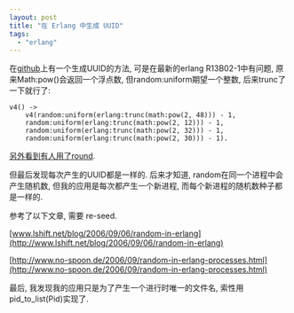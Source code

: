 ```yaml
---
layout: post
title: "在 Erlang 中生成 UUID"
tags:
  - "erlang"
---
```



在[github](http://github.com/travis/erlang-uuid)上有一个生成UUID的方法, 可是在最新的erlang R13B02-1中有问题, 原来Math:pow()会返回一个浮点数, 但random:uniform期望一个整数, 后来trunc了一下就行了:

```
v4() ->
    v4(random:uniform(erlang:trunc(math:pow(2, 48))) - 1,
    random:uniform(erlang:trunc(math:pow(2, 12))) - 1,
    random:uniform(erlang:trunc(math:pow(2, 32))) - 1, 
    random:uniform(erlang:trunc(math:pow(2, 30))) - 1).
```

[另外看到有人用了round](http://crackcell.javaeye.com/blog/493028).

但最后发现每次产生的UUID都是一样的. 后来才知道, random在同一个进程中会产生随机数, 但我的应用是每次都产生一个新进程, 而每个新进程的随机数种子都是一样的.

参考了以下文章, 需要 re-seed.

[www.lshift.net/blog/2006/09/06/random-in-erlang](http://www.lshift.net/blog/2006/09/06/random-in-erlang)

[http://www.no-spoon.de/2006/09/random-in-erlang-processes.html](http://www.no-spoon.de/2006/09/random-in-erlang-processes.html)

最后, 我发现我的应用只是为了产生一个进行时唯一的文件名, 索性用pid_to_list(Pid)实现了.
